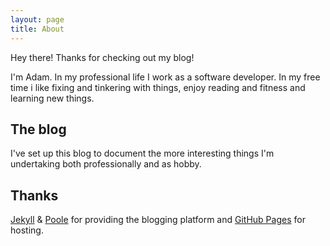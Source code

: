 ```yaml
---
layout: page
title: About
---
```


<p class="message">
  Hey there! Thanks for checking out my blog!
</p>


I'm Adam. In my professional life I work as a software developer. In my free time i like fixing and tinkering with things, enjoy reading and fitness and learning new things.

## The blog

I've set up this blog to document the more interesting things I'm undertaking both professionally and as hobby.

## Thanks

[Jekyll](http://jekyllrb.com) & [Poole](http://getpoole.com/) for providing the blogging platform and [GitHub Pages](https://pages.github.com) for hosting.
